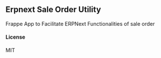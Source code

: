 ## Erpnext Sale Order Utility

Frappe App to Facilitate ERPNext Functionalities  of sale order

#### License

MIT